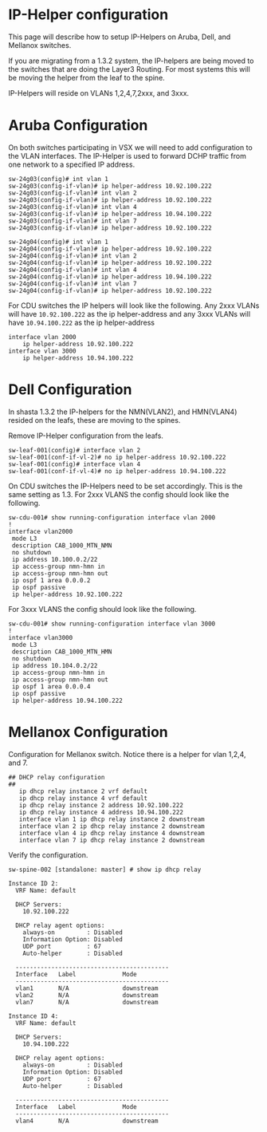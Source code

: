 # IP-Helper configuration

This page will describe how to setup IP-Helpers on Aruba, Dell, and Mellanox switches.

If you are migrating from a 1.3.2 system, the IP-helpers are being moved to the switches that are doing the Layer3 Routing.  For most systems this will be moving the helper from the leaf to the spine.

IP-Helpers will reside on VLANs 1,2,4,7,2xxx, and 3xxx.

# Aruba Configuration

On both switches participating in VSX we will need to add configuration to the VLAN interfaces.
The IP-Helper is used to forward DCHP traffic from one network to a specified IP address.

```
sw-24g03(config)# int vlan 1
sw-24g03(config-if-vlan)# ip helper-address 10.92.100.222
sw-24g03(config-if-vlan)# int vlan 2
sw-24g03(config-if-vlan)# ip helper-address 10.92.100.222
sw-24g03(config-if-vlan)# int vlan 4
sw-24g03(config-if-vlan)# ip helper-address 10.94.100.222
sw-24g03(config-if-vlan)# int vlan 7
sw-24g03(config-if-vlan)# ip helper-address 10.92.100.222

sw-24g04(config)# int vlan 1
sw-24g04(config-if-vlan)# ip helper-address 10.92.100.222
sw-24g04(config-if-vlan)# int vlan 2
sw-24g04(config-if-vlan)# ip helper-address 10.92.100.222
sw-24g04(config-if-vlan)# int vlan 4
sw-24g04(config-if-vlan)# ip helper-address 10.94.100.222
sw-24g04(config-if-vlan)# int vlan 7
sw-24g04(config-if-vlan)# ip helper-address 10.92.100.222
```
For CDU switches the IP helpers will look like the following.
Any 2xxx VLANs will have ```10.92.100.222``` as the ip helper-address and any 3xxx VLANs will have ```10.94.100.222``` as the ip helper-address
```
interface vlan 2000
    ip helper-address 10.92.100.222
interface vlan 3000
    ip helper-address 10.94.100.222
```

# Dell Configuration
In shasta 1.3.2 the IP-helpers for the NMN(VLAN2), and HMN(VLAN4) resided on the leafs, these are moving to the spines.

Remove IP-Helper configuration from the leafs.
```
sw-leaf-001(config)# interface vlan 2
sw-leaf-001(conf-if-vl-2)# no ip helper-address 10.92.100.222
sw-leaf-001(config)# interface vlan 4
sw-leaf-001(conf-if-vl-4)# no ip helper-address 10.94.100.222
```

On CDU switches the IP-Helpers need to be set accordingly.  This is the same setting as 1.3.
For 2xxx VLANS the config should look like the following.
```
sw-cdu-001# show running-configuration interface vlan 2000
!
interface vlan2000
 mode L3
 description CAB_1000_MTN_NMN
 no shutdown
 ip address 10.100.0.2/22
 ip access-group nmn-hmn in
 ip access-group nmn-hmn out
 ip ospf 1 area 0.0.0.2
 ip ospf passive
 ip helper-address 10.92.100.222
```

For 3xxx VLANS the config should look like the following.
```
sw-cdu-001# show running-configuration interface vlan 3000
!
interface vlan3000
 mode L3
 description CAB_1000_MTN_HMN
 no shutdown
 ip address 10.104.0.2/22
 ip access-group nmn-hmn in
 ip access-group nmn-hmn out
 ip ospf 1 area 0.0.0.4
 ip ospf passive
 ip helper-address 10.94.100.222
```

# Mellanox Configuration

Configuration for Mellanox switch.
Notice there is a helper for vlan 1,2,4, and 7. 
```
## DHCP relay configuration
##
   ip dhcp relay instance 2 vrf default
   ip dhcp relay instance 4 vrf default
   ip dhcp relay instance 2 address 10.92.100.222
   ip dhcp relay instance 4 address 10.94.100.222
   interface vlan 1 ip dhcp relay instance 2 downstream
   interface vlan 2 ip dhcp relay instance 2 downstream
   interface vlan 4 ip dhcp relay instance 4 downstream
   interface vlan 7 ip dhcp relay instance 2 downstream
```

Verify the configuration.

```
sw-spine-002 [standalone: master] # show ip dhcp relay

Instance ID 2:
  VRF Name: default

  DHCP Servers:
    10.92.100.222

  DHCP relay agent options:
    always-on         : Disabled
    Information Option: Disabled
    UDP port          : 67
    Auto-helper       : Disabled

  -------------------------------------------
  Interface   Label             Mode
  -------------------------------------------
  vlan1       N/A               downstream
  vlan2       N/A               downstream
  vlan7       N/A               downstream

Instance ID 4:
  VRF Name: default

  DHCP Servers:
    10.94.100.222

  DHCP relay agent options:
    always-on         : Disabled
    Information Option: Disabled
    UDP port          : 67
    Auto-helper       : Disabled

  -------------------------------------------
  Interface   Label             Mode
  -------------------------------------------
  vlan4       N/A               downstream
```
